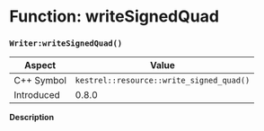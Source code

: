 
# Function: writeSignedQuad
### `Writer:writeSignedQuad()`

| Aspect | Value |
| --- | --- |
| C++ Symbol | `kestrel::resource::write_signed_quad()` |
| Introduced | 0.8.0 |

**Description**


